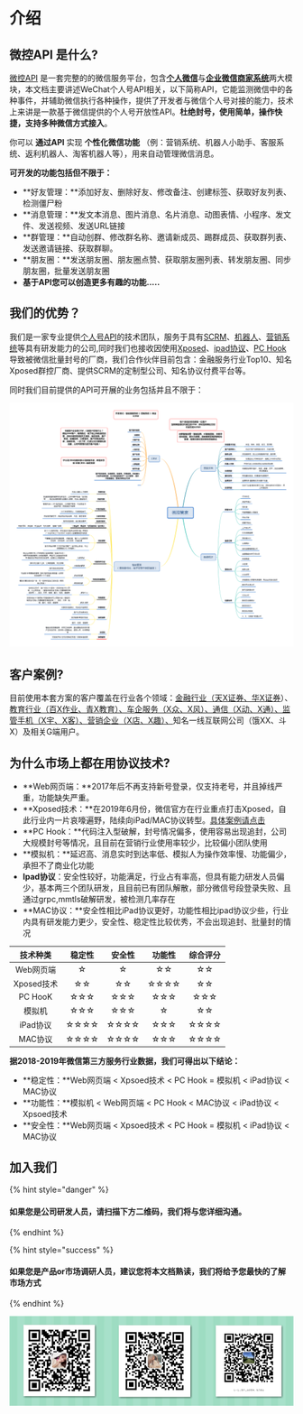# 介绍

## 微控API 是什么?     <a id="intro"></a>

[微控API](api-wen-dang/)  是一套完整的的微信服务平台，包含[**个人微信**](https://wkteam.cn/index/#/Home)与[**企业微信商家系统**](https://wkteam.cn/index/#/Home)两大模块，本文档主要讲述WeChat个人号API相关，以下简称API，它能监测微信中的各种事件，并辅助微信执行各种操作，提供了开发者与微信个人号对接的能力，技术上来讲是一款基于微信提供的个人号开放性API。**杜绝封号，使用简单，操作快捷，支持多种微信方式接入**。

你可以 **通过API** 实现 **个性化微信功能** （例：营销系统、机器人小助手、客服系统、返利机器人、淘客机器人等），用来自动管理微信消息。

**可开发的功能包括但不限于：**

* **好友管理：**添加好友、删除好友、修改备注、创建标签、获取好友列表、检测僵尸粉
* **消息管理：**发文本消息、图片消息、名片消息、动图表情、小程序、发文件、发送视频、发送URL链接
* **群管理：**自动创群、修改群名称、邀请新成员、踢群成员、获取群列表、发送邀请链接、获取群聊。
* **朋友圈：**发送朋友圈、朋友圈点赞、获取朋友圈列表、转发朋友圈、同步朋友圈，批量发送朋友圈
* **基于API您可以创造更多有趣的功能.....**  

## 我们的优势？ <a id="join-us"></a>

我们是一家专业提供[个人号API](https://weixin.qq.com/)的技术团队，服务于具有[SCRM](https://www.douban.com/note/555655066/)、[机器人](https://app.gitbook.com/@wkteam/s/api/~/edit/drafts/-Llzb6UGMbBY7tEgJjoy/)、[营销系统](www.baidu.com)等具有研发能力的公司,同时我们也接收因使用[Xposed](https://sspai.com/post/45473)、[ipad协议](https://app.gitbook.com/@wkteam/s/api/~/edit/drafts/-Lm3Fy_qCkIq7pig0jkb/)、[PC Hook](https://app.gitbook.com/@wkteam/s/api/~/edit/drafts/-Lm3Fy_qCkIq7pig0jkb/)导致被微信批量封号的厂商，我们合作伙伴目前包含：金融服务行业Top10、知名Xposed群控厂商、提供SCRM的定制型公司、知名协议付费平台等。

同时我们目前提供的API可开展的业务包括并且不限于：

![&#x4E1A;&#x52A1;&#x7CFB;&#x7EDF;&#x5206;&#x652F;](.gitbook/assets/wei-kong-ren-zhi.png)

## 客户案例?

目前使用本套方案的客户覆盖在行业各个领域：[金融行业（天X证券、华X证券](www.baidu.com)）、[教育行业（百X作业、青X教育）、车企服务（X众、X风）、通信（X动、X通）、监管手机（X宇、X客）、营销企业（X店、X趣）、](le-jie-geng-duo/guan-yu-wo-men.md)知名一线互联网公司（饿XX、斗X）及相关G端用户。  

## 为什么市场上都在用协议技术?

* **Web网页端：**2017年后不再支持新号登录，仅支持老号，并且掉线严重，功能缺失严重。
* **Xposed技术：**在2019年6月份，微信官方在行业重点打击Xposed，自此行业内一片哀嚎遍野，陆续向iPad/MAC协议转型。[具体案例请点击](https://mp.weixin.qq.com/s/0sha13ki-iTWi-SJu1EVIw)
* **PC Hook：**代码注入型破解，封号情况偏多，使用容易出现追封，公司大规模封号等情况，且目前在营销行业使用率较少，比较偏小团队使用
* **模拟机：**延迟高、消息实时到达率低、模拟人为操作效率慢、功能偏少，承担不了商业化功能
* **Ipad协议**：安全性较好，功能满足，行业占有率高，但具有能力研发人员偏少，基本两三个团队研发，且目前已有团队解散，部分微信号段登录失败、且通过grpc,mmtls破解研发，被检测几率存在
* **MAC协议：**安全性相比iPad协议更好，功能性相比ipad协议少些，行业内具有研发能力更少，安全性、稳定性比较优秀，不会出现追封、批量封的情况

| 技术种类 | 稳定性 | 安全性 | 功能性 | 综合评分 |
| :---: | :---: | :---: | :---: | :---: |
| Web网页端 | ☆ | ☆ | ☆☆ | ☆☆ |
| Xposed技术 | ☆☆ | ☆☆ | ☆☆☆☆ | ☆☆ |
| PC HooK | ☆☆☆ | ☆☆☆ | ☆☆☆ | ☆☆☆ |
| 模拟机 | ☆☆☆ | ☆☆☆ | ☆ | ☆☆ |
| iPad协议 | ☆☆☆☆ | ☆☆☆☆ | ☆☆☆ | ☆☆☆☆ |
| MAC协议 | ☆☆☆☆ | ☆☆☆☆ | ☆☆☆ | ☆☆☆☆ |

**据2018-2019年微信第三方服务行业数据，我们可得出以下结论：**

* **稳定性：**Web网页端 &lt; Xpsoed技术 &lt; PC Hook =  模拟机 &lt; iPad协议 &lt; MAC协议 
* **功能性：**模拟机 &lt; Web网页端 &lt;  PC Hook &lt;  MAC协议 &lt; iPad协议 &lt;   Xpsoed技术  
* **安全性：**Web网页端 &lt;  Xpsoed技术 &lt; PC Hook =  模拟机 &lt;  iPad协议 &lt;  MAC协议 

## 加入我们   <a id="join-us"></a>

{% hint style="danger" %}
#### 如果您是公司研发人员，请扫描下方二维码，我们将与您详细沟通。
{% endhint %}

{% hint style="success" %}
#### 如果您是产品or市场调研人员，建议您将本文档熟读，我们将给予您最快的了解市场方式
{% endhint %}

![           &#x552E;&#x524D;&#x5BA2;&#x670D;-&#x53EF;&#x53EF;                                      &#x552E;&#x524D;&#x5BA2;&#x670D;-&#x5C0F;&#x8BFA;                                 &#x4EA7;&#x54C1;&#x8D1F;&#x8D23;&#x4EBA;-&#x674E;&#x7ECF;&#x7406;](.gitbook/assets/image%20%2840%29.png)

